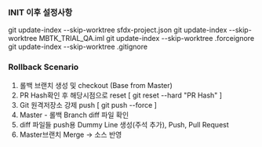 ### INIT 이후 설정사항
git update-index --skip-worktree sfdx-project.json
git update-index --skip-worktree MBTK_TRIAL_QA.iml
git update-index --skip-worktree .forceignore
git update-index --skip-worktree .gitignore

### Rollback Scenario

1. 롤백 브랜치 생성 및 checkout (Base from Master) 
2. PR Hash확인 후 해당시점으로 reset [ git reset --hard "PR Hash" ]
3. Git 원격저장소 강제 push [ git push --force ]
4. Master - 롤백 Branch diff 파일 확인
5. diff 파일들 push용 Dummy Line 생성(주석 추가), Push, Pull Request
6. Master브랜치 Merge -> 소스 반영
